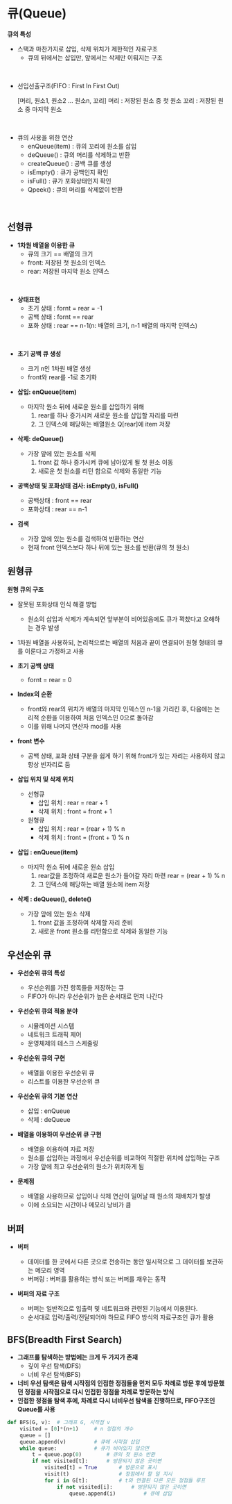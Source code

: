 # 큐(Queue)

**큐의 특성**
- 스택과 마찬가지로 삽입, 삭제 위치가 제한적인 자료구조
    - 큐의 뒤에서는 삽입만, 앞에서는 삭제만 이뤄지는 구조

<br>


- 선입선출구조(FIFO : First In First Out)

    [머리, 원소1, 원소2 ... 원소n, 꼬리]
    머리 : 저장된 원소 중 첫 원소
    꼬리 : 저장된 원소 중 마지막 원소

<br>


- 큐의 사용을 위한 연산
    - enQueue(item) : 큐의 꼬리에 원소를 삽입
    - deQueue() : 큐의 머리를 삭제하고 반환
    - createQueue() : 공백 큐를 생성
    - isEmpty() : 큐가 공백인지 확인
    - isFull() : 큐가 포화상태인지 확인
    - Qpeek() : 큐의 머리를 삭제없이 반환


<br>

## 선형큐

- **1차원 배열을 이용한 큐**
    - 큐의 크기 == 배열의 크기
    - front: 저장된 첫 원소의 인덱스
    - rear: 저장된 마지막 원소 인덱스

<br>

- **상태표현**
    - 초기 상태 : fornt = rear = -1
    - 공백 상태 : fornt == rear
    - 포화 상태 : rear == n-1(n: 배열의 크기, n-1 배열의 마지막 인덱스)

<br>

- **초기 공백 큐 생성**
    - 크기 n인 1차원 배열 생성
    - front와 rear를 -1로 초기화

- **삽입: enQueue(item)**
    - 마지막 원소 뒤에 새로운 원소를 삽입하기 위해
        1) rear를 하나 증가시켜 새로운 원소를 삽입할 자리를 마련
        2) 그 인덱스에 해당하는 배열원소 Q\[rear]에 item 저장

- **삭제: deQueue()**
    - 가장 앞에 있는 원소를 삭제
        1) front 값 하나 증가시켜 큐에 남아있게 될 첫 원소 이동
        2) 새로운 첫 원소를 리턴 함으로 삭제와 동일한 기능

- **공백상태 및 포화상태 검사: isEmpty(), isFull()**
    - 공백상태 : front == rear
    - 포화상태 : rear == n-1

- **검색**
    - 가장 앞에 있는 원소를 검색하여 반환하는 연산
    - 현재 front 인덱스보다 하나 뒤에 있는 원소를 반환(큐의 첫 원소)




## 원형큐

**원형 큐의 구조**

- 잘못된 포화상태 인식 해결 방법

    - 원소의 삽입과 삭제가 계속되면 앞부분이 비어있음에도 큐가 꽉찼다고 오해하는 경우 발생

- 1차원 배열을 사용하되, 논리적으로는 배열의 처음과 끝이 연결되어 원형 형태의 큐를 이룬다고 가정하고 사용
- **초기 공백 상태**
    - fornt = rear = 0

- **Index의 순환**
    - front와 rear의 위치가 배열의 마지막 인덱스인 n-1을 가리킨 후, 다음에는 논리적 순환을 이용하여 처음 인덱스인 0으로 돌아감
    - 이를 위해 나머지 연산자 mod를 사용

- **front 변수**
    - 공백 상태, 포화 상태 구분을 쉽게 하기 위해 front가 있는 자리는 사용하지 않고 항상 빈자리로 둠

- **삽입 위치 및 삭제 위치**
    - 선형큐
        - 삽입 위치 : rear = rear + 1
        - 삭제 위치 : front = front + 1
    - 원형큐
        - 삽입 위치 : rear = (rear + 1) % n
        - 삭제 위치 : front = (front + 1) % n

- **삽입 : enQueue(item)**
    - 마지막 원소 뒤에 새로운 원소 삽입
        1) rear값을 조정하여 새로운 원소가 들어갈 자리 마련
            rear = (rear + 1) % n
        2) 그 인덱스에 해당하는 배열 원소에 item 저장

- **삭제 : deQueue(), delete()**
    - 가장 앞에 있는 원소 삭제
        1) front 값을 조정하여 삭제할 자리 준비
        2) 새로운 front 원소를 리턴함으로 삭제와 동일한 기능


## 우선순위 큐
- **우선순위 큐의 특성**
    - 우선순위를 가진 항목들을 저장하는 큐
    - FIFO가 아니라 우선순위가 높은 순서대로 먼저 나간다

- **우선순위 큐의 적용 분야**
    - 시뮬레이션 시스템
    - 네트워크 트래픽 제어
    - 운영체제의 테스크 스케줄링

- **우선순위 큐의 구현**
    - 배열을 이용한 우선순위 큐
    - 리스트를 이용한 우선순위 큐

- **우선순위 큐의 기본 연산**
    - 삽입 : enQueue
    - 삭제 : deQueue

- **배열을 이용하여 우선순위 큐 구현**
    - 배열을 이용하여 자료 저장
    - 원소를 삽입하는 과정에서 우선순위를 비교하여 적절한 위치에 삽입하는 구조
    - 가장 앞에 최고 우선순위의 원소가 위치하게 됨

- **문제점**
    - 배열을 사용하므로 삽입이나 삭제 연산이 일어날 때 원소의 재배치가 발생
    - 이에 소요되는 시간이나 메모리 낭비가 큼



## 버퍼
- **버퍼**
    - 데이터를 한 곳에서 다른 곳으로 전송하는 동안 일시적으로 그 데이터를 보관하는 메모리 영역
    - 버퍼링 : 버퍼를 활용하는 방식 또는 버퍼를 채우는 동작

- **버퍼의 자료 구조**
    - 버퍼는 일반적으로 입출력 및 네트워크와 관련된 기능에서 이용된다.
    - 순서대로 입력/출력/전달되어야 하므로 FIFO 방식의 자료구조인 큐가 활용



## BFS(Breadth First Search)
- **그래프를 탐색하는 방법에는 크게 두 가지가 존재**
    - 깊이 우선 탐색(DFS)
    - 너비 우선 탐색(BFS)
- **너비 우선 탐색은 탐색 시작점의 인접한 정점들을 먼저 모두 차례로 방문 후에 방문했던 정점을 시작점으로 다시 인접한 정점을 차례로 방문하는 방식**
- **인접한 정점을 탐색 후에, 차례로 다시 너비우선 탐색을 진행하므로, FIFO구조인 Queue를 사용**
```python
def BFS(G, v):  # 그래프 G, 시작점 v
    visited = [0]*(n+1)     # n 정점의 개수
    queue = []
    queue.append(v)         # 큐에 시작점 삽입
    while queue:            # 큐가 비어있지 않으면
        t = queue.pop(0)        # 큐의 첫 원소 반환
        if not visited[t]:      # 방문되지 않은 곳이면
            visited[t] = True       # 방문으로 표시
            visit(t)                # 정점에서 할 일 지시
            for i in G[t]:          # t와 연결된 다른 모든 정점들 루프
                if not visited[i]:      # 방문되지 않은 곳이면
                    queue.append(i)         # 큐에 삽입
```

